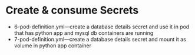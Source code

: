 # Create & consume Secrets
- 6-pod-definition.yml—create a database details secret and use it in pod that has python app and mysql db containers are running
- 7-pod-definition.yml—create a database details secret and mount it as volume in python app container